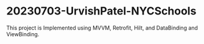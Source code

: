 # 20230703-UrvishPatel-NYCSchools

This project is Implemented using MVVM, Retrofit, Hilt, and DataBinding and ViewBinding. 
